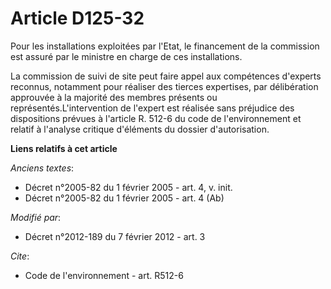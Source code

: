 # Article D125-32

Pour les installations exploitées par l'Etat, le financement de la commission est assuré par le ministre en charge de ces
installations.

La commission de suivi de site peut faire appel aux compétences d'experts reconnus, notamment pour réaliser des tierces
expertises, par délibération approuvée à la majorité des membres présents ou représentés.L'intervention de l'expert est
réalisée sans préjudice des dispositions prévues à l'article R. 512-6 du code de l'environnement et relatif à l'analyse
critique d'éléments du dossier d'autorisation.

**Liens relatifs à cet article**

_Anciens textes_:

  - Décret n°2005-82 du 1 février 2005 - art. 4, v. init.
  - Décret n°2005-82 du 1 février 2005 - art. 4 (Ab)

_Modifié par_:

  - Décret n°2012-189 du 7 février 2012 - art. 3

_Cite_:

  - Code de l'environnement - art. R512-6
